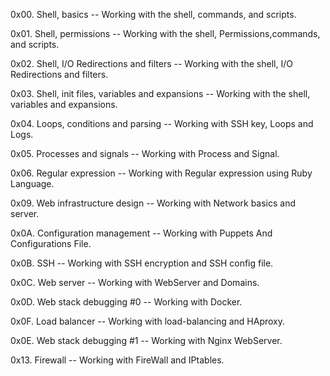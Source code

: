 0x00. Shell, basics -- Working with the shell, commands, and scripts.

0x01. Shell, permissions -- Working with the shell, Permissions,commands, and scripts.

0x02. Shell, I/O Redirections and filters -- Working with the shell, I/O Redirections and filters.

0x03. Shell, init files, variables and expansions -- Working with the shell, variables and expansions.

0x04. Loops, conditions and parsing -- Working with SSH key, Loops and Logs.

0x05. Processes and signals -- Working with Process and Signal.

0x06. Regular expression -- Working with Regular expression using Ruby Language.

0x09. Web infrastructure design -- Working with Network basics and server.

0x0A. Configuration management -- Working with Puppets And Configurations File.

0x0B. SSH -- Working with SSH encryption and SSH config file.

0x0C. Web server -- Working with WebServer and Domains.

0x0D. Web stack debugging #0 -- Working with Docker.

0x0F. Load balancer -- Working with load-balancing and HAproxy.

0x0E. Web stack debugging #1 -- Working with Nginx WebServer.

0x13. Firewall -- Working with FireWall and IPtables.
